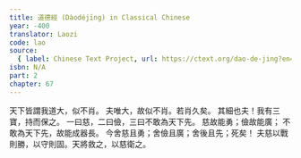 ```yaml
---
title: 道德經 (Dàodéjīng) in Classical Chinese
year: -400
translator: Laozi
code: lao
source:
  { label: Chinese Text Project, url: https://ctext.org/dao-de-jing?en=off }
isbn: N/A
part: 2
chapter: 67
---
```


天下皆謂我道大，似不肖。
夫唯大，故似不肖。若肖久矣。
其細也夫！我有三寶，持而保之。
一曰慈，二曰儉，三曰不敢為天下先。
慈故能勇；儉故能廣；
不敢為天下先，故能成器長。
今舍慈且勇；舍儉且廣；舍後且先；死矣！
夫慈以戰則勝，以守則固。天將救之，以慈衛之。
